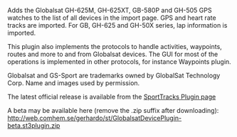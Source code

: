 Adds the Globalsat GH-625M, GH-625XT, GB-580P and GH-505 GPS watches to the list of all devices in the import page. GPS and heart rate tracks are imported. For GB, GH-625 and GH-50X series, lap information is imported.

This plugin also implements the protocols to handle activities, waypoints, routes and more to and from Globalsat devices. The GUI for most of the operations is implemented in other protocols, for instance Waypoints plugin.

Globalsat and GS-Sport are trademarks owned by GlobalSat Technology Corp.
Name and images used by permission.

The latest official release is available from the [SportTracks Plugin page](http://www.zonefivesoftware.com/sporttracks/plugins/?p=globalsat-device-import)

A beta may be available here (remove the .zip suffix after downloading): http://web.comhem.se/gerhardo/st/GlobalsatDevicePlugin-beta.st3plugin.zip